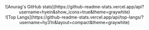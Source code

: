 <div align = "center">![Anurag's GitHub stats](https://github-readme-stats.vercel.app/api?username=hyein&show_icons=true&theme=graywhite)</div>
<div align = "center">![Top Langs](https://github-readme-stats.vercel.app/api/top-langs/?username=hy31n&layout=compact&theme=graywhite)</div>
